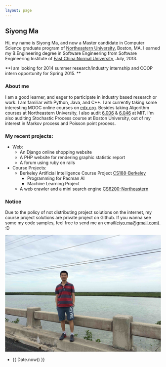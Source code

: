 ```yaml
---
layout: page
---
```


## Siyong Ma

Hi, my name is Siyong Ma, and now a Master candidate in Computer Science graduate program of [Northeastern University](http://www.ccs.neu.edu/), Boston, MA. I earned my B.Engineering degree in Software Engineering from Software Engineering Institute of [East China Normal University](http://www.ecnu.edu.cn), July, 2013.

**I am looking for 2014 summer research/industry internship and COOP intern opportunity for Spring 2015. **

### About me
I am a good learner, and eager to participate in industry based research or work. I am familiar with Python, Java, and C++. I am currently taking some interesting MOOC online courses on [edx.org](http://www.edx.org/). Besides taking Algorithm courses at Northeastern University, I also audit [6.006](http://stellar.mit.edu/S/course/6/sp14/6.006/) & [6.046](http://stellar.mit.edu/S/course/6/sp14/6.046/) at MIT. I'm also auditing Stochastic Process course at Boston University, out of my interest in Markov process and Poisson point process.

### My recent projects:
  * Web:
    * An Django online shopping website
    * A PHP website for rendering graphic statistic report
    * A forum using ruby on rails
  * Course Projects:
    * Berkeley Artificial Intelligence Course Project [CS188-Berkeley](http://rll.berkeley.edu/cs188/)
       * Programming for Pacman AI
       * Machine Learning Project
    * A web crawler and a mini search engine [CS6200-Northeastern](http://www.ccs.neu.edu/course/cs6200s14/)

### Notice
Due to the policy of not distributing project solutions on the internet, my course project solutions are private project on Github. If you wanna see some my code samples, feel free to send me an email(ciyo.ma@gmail.com). :D

![Me](/image/me.jpg)

<ul class="posts">
    <li><span>{{ Date.now() }}</span></li>
</ul>



